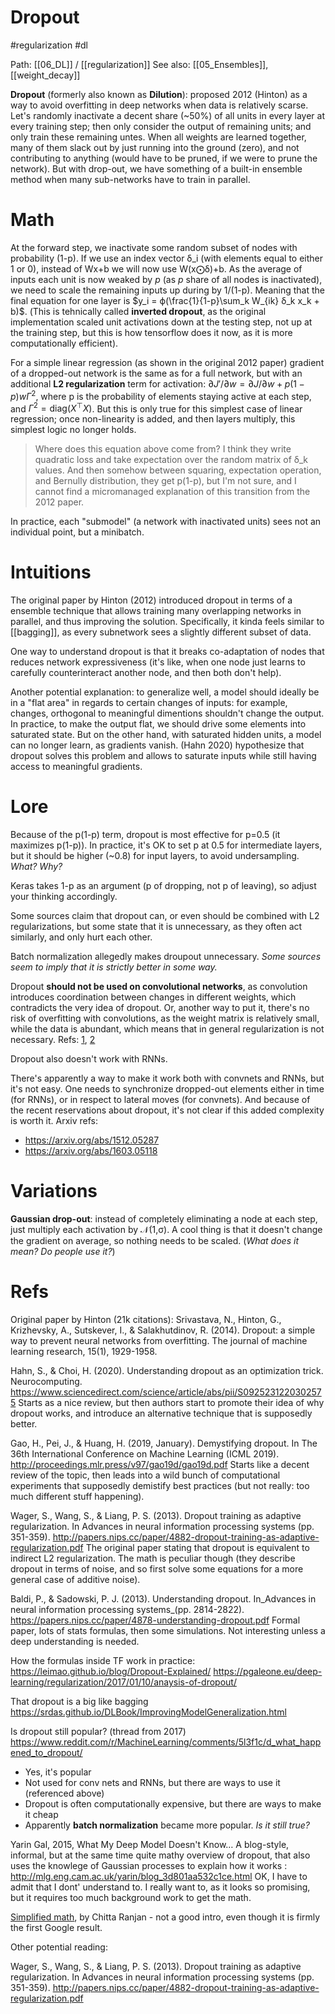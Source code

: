 # Dropout

#regularization #dl

Path: [[06_DL]] / [[regularization]]
See also: [[05_Ensembles]], [[weight_decay]]

**Dropout** (formerly also known as **Dilution**): proposed 2012 (Hinton) as a way to avoid overfitting in deep networks when data is relatively scarse. Let's randomly inactivate a decent share (~50%) of all units in every layer at every training step; then only consider the output of remaining units; and only train these remaining untes. When all weights are learned together, many of them slack out by just running into the ground (zero), and not contributing to anything (would have to be pruned, if we were to prune the network). But with drop-out, we have something of a built-in ensemble method when many sub-networks have to train in parallel.

# Math

At the forward step, we inactivate some random subset of nodes with probability (1-p). If we use an index vector δ_i (with elements equal to either 1 or 0), instead of Wx+b we will now use W(x⨀δ)+b. As the average of inputs each unit is now weaked by $p$ (as $p$ share of all nodes is inactivated), we need to scale the remaining inputs up during by 1/(1-p). Meaning that the final equation for one layer is $y_i = ϕ(\frac{1}{1-p}\sum_k W_{ik} δ_k x_k + b)$. (This is tehnically called **inverted dropout**, as the original implementation scaled unit activations down at the testing step, not up at the training step, but this is how tensorflow does it now, as it is more computationally efficient).

For a simple linear regression (as shown in the original 2012 paper) gradient of a dropped-out network is the same as for a full network, but with an additional **L2 regularization** term for activation: $∂J'/∂w = ∂J/∂w + p(1-p)wΓ^2$, where p is the probability of elements staying active at each step, and $Γ^2 = \text{diag} (X ^\top X)$. But this is only true for this simplest case of linear regression; once non-linearity is added, and then layers multiply, this simplest logic no longer holds.

> Where does this equation above come from? I think they write quadratic loss and take expectation over the random matrix of δ_k values. And then somehow between squaring, expectation operation, and Bernully distribution, they get p(1-p), but I'm not sure, and I cannot find a micromanaged explanation of this transition from the 2012 paper.

In practice, each "submodel" (a network with inactivated units) sees not an individual point, but a minibatch.

# Intuitions

The original paper by Hinton (2012) introduced dropout in terms of a ensemble technique that allows training many overlapping networks in parallel, and thus improving the solution. Specifically, it kinda feels similar to [[bagging]], as every subnetwork sees a slightly different subset of data.

One way to understand dropout is that it breaks co-adaptation of nodes that reduces network expressiveness (it's like, when one node just learns to carefully counterinteract another node, and then both don't help).

Another potential explanation: to generalize well, a model should ideally be in a "flat area" in regards to certain changes of inputs: for example, changes, orthogonal to meaningful dimentions shouldn't change the output. In practice, to make the output flat, we should drive some elements into saturated state. But on the other hand, with saturated hidden units, a model can no longer learn, as gradients vanish. (Hahn 2020) hypothesize that dropout solves this problem and allows to saturate inputs while still having access to meaningful gradients.

# Lore

Because of the p(1-p) term, dropout is most effective for p=0.5 (it maximizes p(1-p)). In practice, it's OK to set p at 0.5 for intermediate layers, but it should be higher (~0.8) for input layers, to avoid undersampling. _What? Why?_

Keras takes 1-p as an argument (p of dropping, not p of leaving), so adjust your thinking accordingly.

Some sources claim that dropout can, or even should be combined with L2 regularizations, but some state that it is unnecessary, as they often act similarly, and only hurt each other.

Batch normalization allegedly makes droupout unnecessary. _Some sources seem to imply that it is strictly better in some way._

Dropout **should not be used on convolutional networks**, as convolution introduces coordination between changes in different weights, which contradicts the very idea of dropout. Or, another way to put it, there's no risk of overfitting with convolutions, as the weight matrix is relatively small, while the data is abundant, which means that in general regularization is not necessary. Refs: [1](https://towardsdatascience.com/dropout-on-convolutional-layers-is-weird-5c6ab14f19b2), [2](https://www.kdnuggets.com/2018/09/dropout-convolutional-networks.html)

Dropout also doesn't work with RNNs. 

There's apparently a way to make it work both with convnets and RNNs, but it's not easy. One needs to synchronize dropped-out elements either in time (for RNNs), or in respect to lateral moves (for convnets). And because of the recent reservations about dropout, it's not clear if this added complexity is worth it. Arxiv refs:
* https://arxiv.org/abs/1512.05287
* https://arxiv.org/abs/1603.05118

# Variations

**Gaussian drop-out**: instead of completely eliminating a node at each step, just multiply each activation by 𝒩(1,σ). A cool thing is that it doesn't change the gradient on average, so nothing needs to be scaled. (_What does it mean? Do people use it?_)

# Refs

Original paper by Hinton (21k citations):
Srivastava, N., Hinton, G., Krizhevsky, A., Sutskever, I., & Salakhutdinov, R. (2014). Dropout: a simple way to prevent neural networks from overfitting. The journal of machine learning research, 15(1), 1929-1958.

Hahn, S., & Choi, H. (2020). Understanding dropout as an optimization trick. Neurocomputing.
https://www.sciencedirect.com/science/article/abs/pii/S0925231220302575
Starts as a nice review, but then authors start to promote their idea of why dropout works, and introduce an alternative technique that is supposedly better.

Gao, H., Pei, J., & Huang, H. (2019, January). Demystifying dropout. In The 36th International Conference on Machine Learning (ICML 2019).
http://proceedings.mlr.press/v97/gao19d/gao19d.pdf
Starts like a decent review of the topic, then leads into a wild bunch of computational experiments that supposedly demistify best practices (but not really: too much different stuff happening).

Wager, S., Wang, S., & Liang, P. S. (2013). Dropout training as adaptive regularization. In Advances in neural information processing systems (pp. 351-359).
http://papers.nips.cc/paper/4882-dropout-training-as-adaptive-regularization.pdf
The original paper stating that dropout is equivalent to indirect L2 regularization. The math is peculiar though (they describe dropout in terms of noise, and so first solve some equations for a more general case of additive noise).

Baldi, P., & Sadowski, P. J. (2013). Understanding dropout. In_Advances in neural information processing systems_(pp. 2814-2822).
https://papers.nips.cc/paper/4878-understanding-dropout.pdf
Formal paper, lots of stats formulas, then some simulations. Not interesting unless a deep understanding is needed.

How the formulas inside TF work in practice:
https://leimao.github.io/blog/Dropout-Explained/
https://pgaleone.eu/deep-learning/regularization/2017/01/10/anaysis-of-dropout/

That dropout is a big like bagging
https://srdas.github.io/DLBook/ImprovingModelGeneralization.html

Is dropout still popular? (thread from 2017)
https://www.reddit.com/r/MachineLearning/comments/5l3f1c/d_what_happened_to_dropout/
* Yes, it's popular
* Not used for conv nets and RNNs, but there are ways to use it (referenced above)
* Dropout is often computationally expensive, but there are ways to make it cheap
* Apparently **batch normalization** became more popular. _Is it still true?_

Yarin Gal, 2015, What My Deep Model Doesn't Know… A blog-style, informal, but at the same time quite mathy overview of dropout, that also uses the knowlege of Gaussian processes to explain how it works :\
http://mlg.eng.cam.ac.uk/yarin/blog_3d801aa532c1ce.html
OK, I have to admit that I dont' understand to. I really want to, as it looks so promising, but it requires too much background work to get the math.

[Simplified math](https://towardsdatascience.com/simplified-math-behind-dropout-in-deep-learning-6d50f3f47275), by Chitta Ranjan - not a good intro, even though it is firmly the first Google result.

Other potential reading:

Wager, S., Wang, S., & Liang, P. S. (2013). Dropout training as adaptive regularization. In Advances in neural information processing systems (pp. 351-359).
http://papers.nips.cc/paper/4882-dropout-training-as-adaptive-regularization.pdf